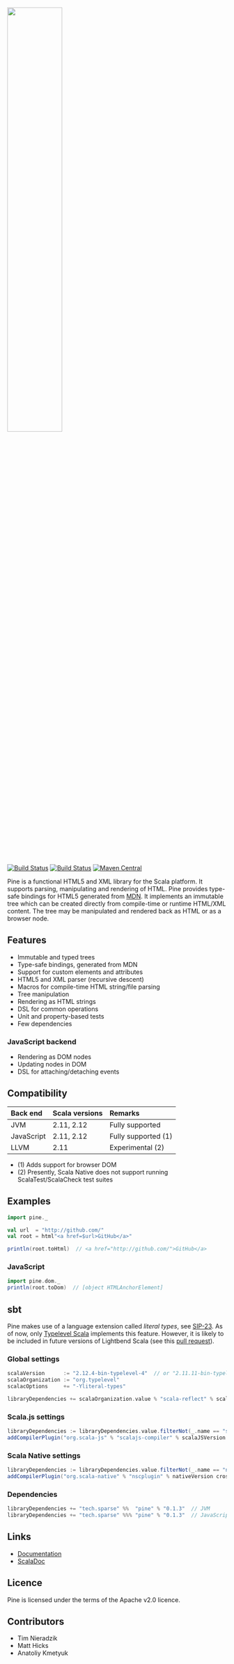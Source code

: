 # <img src="http://sparse.tech/icons/pine.svg" width="50%">
[![Build Status](https://travis-ci.org/sparsetech/pine.svg)](https://travis-ci.org/sparsetech/pine)
[![Build Status](http://ci.sparse.tech/api/badges/sparsetech/pine/status.svg)](http://ci.sparse.tech/sparsetech/pine)
[![Maven Central](https://img.shields.io/maven-central/v/tech.sparse/pine_2.12.svg)](http://search.maven.org/#search%7Cga%7C1%7Cg%3A%22tech.sparse%22%20AND%20a%3A%22pine_2.12%22)

Pine is a functional HTML5 and XML library for the Scala platform. It supports parsing, manipulating and rendering of HTML. Pine provides type-safe bindings for HTML5 generated from [MDN](https://developer.mozilla.org/en-US/docs/Web/HTML/Element). It implements an immutable tree which can be created directly from compile-time or runtime HTML/XML content. The tree may be manipulated and rendered back as HTML or as a browser node.

## Features
* Immutable and typed trees
* Type-safe bindings, generated from MDN
* Support for custom elements and attributes
* HTML5 and XML parser (recursive descent)
* Macros for compile-time HTML string/file parsing
* Tree manipulation
* Rendering as HTML strings
* DSL for common operations
* Unit and property-based tests
* Few dependencies

### JavaScript backend
* Rendering as DOM nodes
* Updating nodes in DOM
* DSL for attaching/detaching events

## Compatibility
| Back end   | Scala versions | Remarks             |
|:-----------|:---------------|:--------------------|
| JVM        | 2.11, 2.12     | Fully supported     |
| JavaScript | 2.11, 2.12     | Fully supported (1) |
| LLVM       | 2.11           | Experimental (2)    |

* (1) Adds support for browser DOM
* (2) Presently, Scala Native does not support running ScalaTest/ScalaCheck test suites

## Examples
```scala
import pine._

val url  = "http://github.com/"
val root = html"<a href=$url>GitHub</a>"

println(root.toHtml)  // <a href="http://github.com/">GitHub</a>
```

### JavaScript
```scala
import pine.dom._
println(root.toDom)  // [object HTMLAnchorElement]
```

## sbt
Pine makes use of a language extension called *literal types*, see [SIP-23](http://docs.scala-lang.org/sips/pending/42.type.html). As of now, only [Typelevel Scala](https://github.com/typelevel/scala) implements this feature. However, it is likely to be included in future versions of Lightbend Scala (see this [pull request](https://github.com/scala/scala/pull/5310)).

### Global settings
```scala
scalaVersion      := "2.12.4-bin-typelevel-4"  // or "2.11.11-bin-typelevel-4"
scalaOrganization := "org.typelevel"
scalacOptions     += "-Yliteral-types"

libraryDependencies += scalaOrganization.value % "scala-reflect" % scalaVersion.value
```

### Scala.js settings
```scala
libraryDependencies := libraryDependencies.value.filterNot(_.name == "scalajs-compiler")
addCompilerPlugin("org.scala-js" % "scalajs-compiler" % scalaJSVersion cross CrossVersion.patch)
```

### Scala Native settings
```scala
libraryDependencies := libraryDependencies.value.filterNot(_.name == "nscplugin")
addCompilerPlugin("org.scala-native" % "nscplugin" % nativeVersion cross CrossVersion.patch)
```

### Dependencies
```scala
libraryDependencies += "tech.sparse" %%  "pine" % "0.1.3"  // JVM
libraryDependencies += "tech.sparse" %%% "pine" % "0.1.3"  // JavaScript, LLVM
```

## Links
* [Documentation](http://sparse.tech/docs/pine.html)
* [ScalaDoc](https://www.javadoc.io/doc/tech.sparse/pine_2.12/)

## Licence
Pine is licensed under the terms of the Apache v2.0 licence.

## Contributors
* Tim Nieradzik
* Matt Hicks
* Anatoliy Kmetyuk

